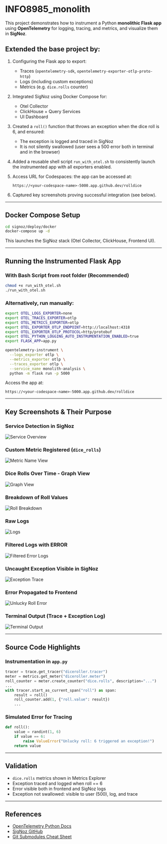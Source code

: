 # INFO8985_monolith

This project demonstrates how to instrument a Python **monolithic Flask app** using **OpenTelemetry** for logging, tracing, and metrics, and visualize them in **SigNoz**.

## Extended the base project by:

1. Configuring the Flask app to export:
   - Traces (`opentelemetry-sdk`, `opentelemetry-exporter-otlp-proto-http`)
   - Logs (including custom exceptions)
   - Metrics (e.g. `dice.rolls` counter)

2. Integrated SigNoz using Docker Compose for:
   - Otel Collector
   - ClickHouse + Query Services
   - UI Dashboard

3. Created a `roll()` function that throws an exception when the dice roll is 6, and ensured:
   - The exception is logged and traced in SigNoz
   - It is not silently swallowed (user sees a 500 error both in terminal and in the browser)

4. Added a reusable shell script `run_with_otel.sh` to consistently launch the instrumented app with all exporters enabled.

5. Access URL for Codespaces: the app can be accessed at:
   ```
   https://<your-codespace-name>-5000.app.github.dev/rolldice
   ```

6. Captured key screenshots proving successful integration (see below).

---

## Docker Compose Setup

```bash
cd signoz/deploy/docker
docker-compose up -d
```

This launches the SigNoz stack (Otel Collector, ClickHouse, Frontend UI).

---

## Running the Instrumented Flask App

### With Bash Script from root folder (Recommended)
```bash
chmod +x run_with_otel.sh
./run_with_otel.sh
```

### Alternatively, run manually:
```bash
export OTEL_LOGS_EXPORTER=none
export OTEL_TRACES_EXPORTER=otlp
export OTEL_METRICS_EXPORTER=otlp
export OTEL_EXPORTER_OTLP_ENDPOINT=http://localhost:4318
export OTEL_EXPORTER_OTLP_PROTOCOL=http/protobuf
export OTEL_PYTHON_LOGGING_AUTO_INSTRUMENTATION_ENABLED=true
export FLASK_APP=app.py

opentelemetry-instrument \
  --logs_exporter otlp \
  --metrics_exporter otlp \
  --traces_exporter otlp \
  --service_name monolith-analysis \
  python -m flask run -p 5000
```

Access the app at:
```
https://<your-codespace-name>-5000.app.github.dev/rolldice
```

---

## Key Screenshots & Their Purpose

### Service Detection in SigNoz

![Service Overview](screenshots/services-overview.png)

### Custom Metric Registered (`dice_rolls`)

![Metric Name View](screenshots/metric-name-view.png)

### Dice Rolls Over Time - Graph View

![Graph View](screenshots/Metrics-Explorer-Graph-View.png)

### Breakdown of Roll Values

![Roll Breakdown](screenshots/RollValue-Breakdown.png)

### Raw Logs

![Logs](screenshots/Logs.png)

### Filtered Logs with ERROR

![Filtered Error Logs](screenshots/filtered-logs-error.png)

### Uncaught Exception Visible in SigNoz

![Exception Trace](screenshots/All-Exception.png)

### Error Propagated to Frontend

![Unlucky Roll Error](screenshots/Unlucky-Roll-UI-Error.png)

### Terminal Output (Trace + Exception Log)

![Terminal Output](screenshots/Terminal-Log.png)

---

## Source Code Highlights

### Instrumentation in `app.py`
```python
tracer = trace.get_tracer("diceroller.tracer")
meter = metrics.get_meter("diceroller.meter")
roll_counter = meter.create_counter("dice.rolls", description="...")
...
with tracer.start_as_current_span("roll") as span:
    result = roll()
    roll_counter.add(1, {"roll.value": result})
    ...
```

### Simulated Error for Tracing
```python
def roll():
    value = randint(1, 6)
    if value == 6:
        raise ValueError("Unlucky roll: 6 triggered an exception!")
    return value
```

---

## Validation

- `dice.rolls` metrics shown in Metrics Explorer
- Exception traced and logged when roll == 6
- Error visible both in frontend and SigNoz logs
- Exception not swallowed: visible to user (500), log, and trace

---

## References
- [OpenTelemetry Python Docs](https://opentelemetry.io/docs/languages/python/getting-started/)
- [SigNoz GitHub](https://github.com/SigNoz/signoz)
- [Git Submodules Cheat Sheet](https://www.ganesshkumar.com/articles/2025-01-07-git-submodules-cheat-sheet)
